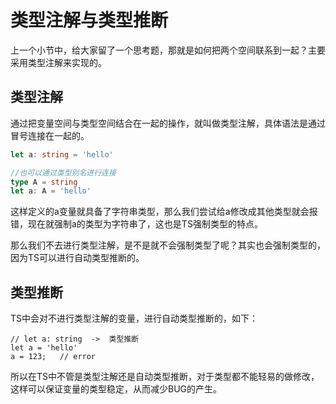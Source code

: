 # 类型注解与类型推断

上一个小节中，给大家留了一个思考题，那就是如何把两个空间联系到一起？主要采用类型注解来实现的。

## 类型注解

 通过把变量空间与类型空间结合在一起的操作，就叫做类型注解，具体语法是通过冒号连接在一起的。

```typescript
let a: string = 'hello'

//也可以通过类型别名进行连接
type A = string
let a: A = 'hello'
```

这样定义的a变量就具备了字符串类型，那么我们尝试给a修改成其他类型就会报错，现在就强制a的类型为字符串了，这也是TS强制类型的特点。

那么我们不去进行类型注解，是不是就不会强制类型了呢？其实也会强制类型的，因为TS可以进行自动类型推断的。

## 类型推断

TS中会对不进行类型注解的变量，进行自动类型推断的，如下：

```types
// let a: string  ->  类型推断
let a = 'hello'
a = 123;   // error
```

所以在TS中不管是类型注解还是自动类型推断，对于类型都不能轻易的做修改，这样可以保证变量的类型稳定，从而减少BUG的产生。
